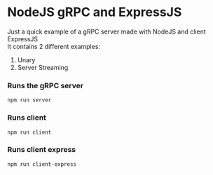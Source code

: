 # NodeJS gRPC and ExpressJS

Just a quick example of a gRPC server made with NodeJS and client ExpressJS<br>
It contains 2 different examples:

1. Unary
2. Server Streaming

### Runs the gRPC server

```
npm run server
```

### Runs client

```
npm run client
```

### Runs client express

```
npm run client-express
```
